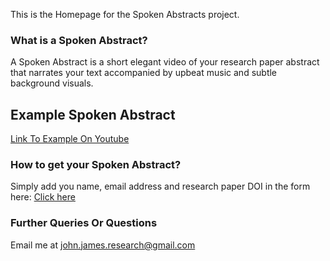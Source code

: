
This is the Homepage for the Spoken Abstracts project.

### What is a Spoken Abstract?
A Spoken Abstract is a short elegant video of your research paper abstract that narrates your text accompanied by upbeat music and subtle background visuals.

## Example Spoken Abstract
[Link To Example On Youtube](TBC)

### How to get your Spoken Abstract?
Simply add you name, email address and research paper DOI in the form here:
[Click here](https://forms.gle/g5er3GAKAdrHHaqNA)

### Further Queries Or Questions
Email me at john.james.research@gmail.com
